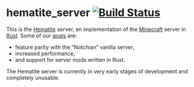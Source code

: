 # hematite_server [![Build Status](https://travis-ci.org/PistonDevelopers/hematite_server.svg?branch=master)](https://travis-ci.org/PistonDevelopers/hematite_server)

This is the [Hematite][] server, an implementation of the [Minecraft][] server in [Rust][]. Some of our [goals](https://github.com/PistonDevelopers/hematite_server/issues/3) are:

*   feature parity with the “Notchian” vanilla server,
*   increased performance,
*   and support for server mods written in Rust.

The Hematite server is currently in very early stages of development and completely unusable.

[Hematite]: http://hematite.piston.rs/ (Hematite)
[Minecraft]: https://minecraft.net/ (Minecraft)
[Rust]: http://www.rust-lang.org/ (The Rust Programming Language)
